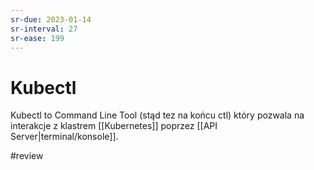 ```yaml
---
sr-due: 2023-01-14
sr-interval: 27
sr-ease: 199
---
```


# Kubectl

Kubectl to Command Line Tool (stąd tez na końcu ctl) który pozwala na interakcje z klastrem [[Kubernetes]] poprzez [[API Server|terminal/konsole]].

#review 